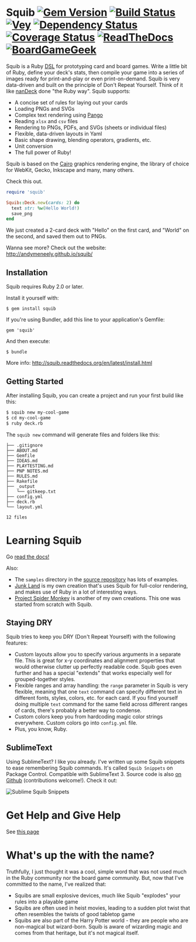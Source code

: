 # Squib [![Gem Version](https://badge.fury.io/rb/squib.svg)](https://rubygems.org/gems/squib) [![Build Status](https://secure.travis-ci.org/andymeneely/squib.svg?branch=master)](https://travis-ci.org/andymeneely/squib) [![Vey][vey]][vey_url] [![Dependency Status](https://gemnasium.com/andymeneely/squib.svg)](https://gemnasium.com/andymeneely/squib) [![Coverage Status](https://img.shields.io/coveralls/andymeneely/squib.svg)](https://coveralls.io/r/andymeneely/squib) [![ReadTheDocs](https://readthedocs.org/projects/squib/badge/?version=latest)](http://squib.readthedocs.org) [![BoardGameGeek](https://cdn.rawgit.com/andymeneely/squib/gh-pages/images/microbadge.png)](https://boardgamegeek.com/microbadge/37841)
Squib is a Ruby [DSL](http://en.wikipedia.org/wiki/Domain-specific_language) for prototyping card and board games. Write a little bit of Ruby, define your deck's stats, then compile your game into a series of images ready for print-and-play or even print-on-demand. Squib is very data-driven and built on the principle of Don't Repeat Yourself. Think of it like [nanDeck](http://www.nand.it/nandeck/) done "the Ruby way". Squib supports:

[vey]: https://ci.appveyor.com/api/projects/status/github/andymeneely/squib?svg=true
[vey_url]: https://ci.appveyor.com/project/andymeneely/squib

* A concise set of rules for laying out your cards
* Loading PNGs and SVGs
* Complex text rendering using [Pango](http://www.pango.org/)
* Reading `xlsx` and `csv` files
* Rendering to PNGs, PDFs, and SVGs (sheets or individual files)
* Flexible, data-driven layouts in Yaml
* Basic shape drawing, blending operators, gradients, etc.
* Unit conversion
* The full power of Ruby!

Squib is based on the [Cairo](http://cairographics.org/) graphics rendering engine, the library of choice for WebKit, Gecko, Inkscape and many, many others.

Check this out.

```ruby
require 'squib'

Squib::Deck.new(cards: 2) do
  text str: %w(Hello World!)
  save_png
end
```

We just created a 2-card deck with "Hello" on the first card, and "World" on the second, and saved them out to PNGs.

Wanna see more? Check out the website: http://andymeneely.github.io/squib/

## Installation

Squib requires Ruby 2.0 or later.

Install it yourself with:

    $ gem install squib

If you're using Bundler, add this line to your application's Gemfile:

    gem 'squib'

And then execute:

    $ bundle

More info: http://squib.readthedocs.org/en/latest/install.html


## Getting Started

After installing Squib, you can create a project and run your first build like this:

```sh
$ squib new my-cool-game
$ cd my-cool-game
$ ruby deck.rb
```

The `squib new` command will generate files and folders like this:

```
├── .gitignore
├── ABOUT.md
├── Gemfile
├── IDEAS.md
├── PLAYTESTING.md
├── PNP NOTES.md
├── RULES.md
├── Rakefile
├── _output
│   └── gitkeep.txt
├── config.yml
├── deck.rb
└── layout.yml

12 files
```


# Learning Squib

Go [read the docs!](http://squib.readthedocs.org/)

Also:
* The `samples` directory in the [source repository](https://github.com/andymeneely/squib) has lots of examples.
* [Junk Land](https://github.com/andymeneely/junk-land) is my own creation that's uses Squib for full-color rendering, and makes use of Ruby in a lot of interesting ways.
* [Project Spider Monkey](https://github.com/andymeneely/project-spider-monkey) is another of my own creations. This one was started from scratch with Squib.


## Staying DRY

Squib tries to keep you DRY (Don't Repeat Yourself) with the following features:

* Custom layouts allow you to specify various arguments in a separate file. This is great for x-y coordinates and alignment properties that would otherwise clutter up perfectly readable code. Squib goes even further and has a special "extends" that works especially well for grouped-together styles.
* Flexible ranges and array handling: the `range` parameter in Squib is very flexible, meaning that one `text` command can specify different text in different fonts, styles, colors, etc. for each card. If you find yourself doing multiple `text` command for the same field across different ranges of cards, there's probably a better way to condense.
* Custom colors keep you from hardcoding magic color strings everywhere. Custom colors go into `config.yml` file.
* Plus, you know, Ruby.

## SublimeText

Using SublimeText? I like you already. I've written up some Squib snippets to ease remembering Squib commands. It's called `Squib Snippets` on Package Control. Compatible with SublimeText 3. Source code is also [on Github](https://github.com/andymeneely/sublime-squib) (contributions welcome!). Check it out:

![Sublime Squib Snippets](https://raw.githubusercontent.com/andymeneely/squib/screencasts/sublime-squib-snippets.gif)



# Get Help and Give Help

See [this page](http://squib.readthedocs.org/en/latest/help.html)


# What's up the with the name?

Truthfully, I just thought it was a cool, simple word that was not used much in the Ruby community nor the board game community. But, now that I've committed to the name, I've realized that:

* Squibs are small explosive devices, much like Squib "explodes" your rules into a playable game
* Squibs are often used in heist movies, leading to a sudden plot twist that often resembles the twists of good tabletop game
* Squibs are also part of the Harry Potter world - they are people who are non-magical but wizard-born. Squib is aware of wizarding magic and comes from that heritage, but it's not magical itself.
